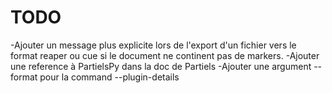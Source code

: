 # TODO

-Ajouter un message plus explicite lors de l'export d'un fichier vers le format reaper ou cue si le document ne continent pas de markers.
-Ajouter une reference à PartielsPy dans la doc de Partiels
-Ajouter une argument --format pour la command --plugin-details